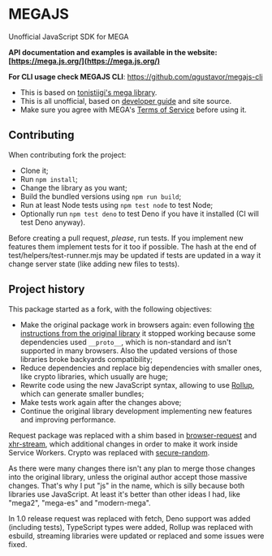 # MEGAJS

Unofficial JavaScript SDK for MEGA

**API documentation and examples is available in the website: [https://mega.js.org/](https://mega.js.org/)**

**For CLI usage check MEGAJS CLI**: https://github.com/qgustavor/megajs-cli

* This is based on [tonistiigi's mega library](https://github.com/tonistiigi/mega).
* This is all unofficial, based on [developer guide](https://mega.nz/#developers) and site source.
* Make sure you agree with MEGA's [Terms of Service](https://mega.nz/#terms) before using it.

## Contributing

When contributing fork the project:

- Clone it;
- Run `npm install`;
- Change the library as you want;
- Build the bundled versions using `npm run build`;
- Run at least Node tests using `npm test node` to test Node;
- Optionally run `npm test deno` to test Deno if you have it installed (CI will test Deno anyway).

Before creating a pull request, *please*, run tests. If you implement new features them implement tests for it too if possible. The hash at the end of test/helpers/test-runner.mjs may be updated if tests are updated in a way it change server state (like adding new files to tests).

## Project history

This package started as a fork, with the following objectives:

* Make the original package work in browsers again: even following [the instructions from the original library](https://github.com/tonistiigi/mega#browser-support) it stopped working because some dependencies used `__proto__`, which is non-standard and isn't supported in many browsers. Also the updated versions of those libraries broke backyards compatibility;
* Reduce dependencies and replace big dependencies with smaller ones, like crypto libraries, which usually are huge;
* Rewrite code using the new JavaScript syntax, allowing to use [Rollup](http://rollupjs.org/), which can generate smaller bundles;
* Make tests work again after the changes above;
* Continue the original library development implementing new features and improving performance.

Request package was replaced with a shim based in [browser-request](https://www.npmjs.com/package/browser-request) and [xhr-stream](https://www.npmjs.com/package/xhr-stream), which additional changes in order to make it work inside Service Workers. Crypto was replaced with [secure-random](https://www.npmjs.com/package/secure-random).

As there were many changes there isn't any plan to merge those changes into the original library, unless the original author accept those massive changes. That's why I put "js" in the name, which is silly because both libraries use JavaScript. At least it's better than other ideas I had, like "mega2", "mega-es" and "modern-mega".

In 1.0 release request was replaced with fetch, Deno support was added (including tests), TypeScript types were added, Rollup was replaced with esbuild, streaming libraries were updated or replaced and some issues were fixed.
